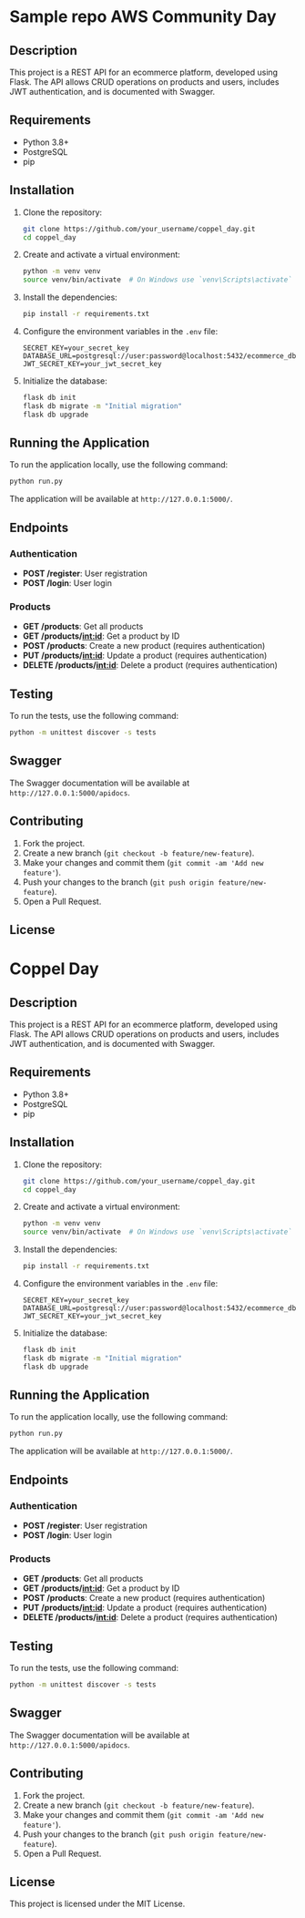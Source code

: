 
# Sample repo AWS Community Day

## Description

This project is a REST API for an ecommerce platform, developed using Flask. The API allows CRUD operations on products and users, includes JWT authentication, and is documented with Swagger.


## Requirements

- Python 3.8+
- PostgreSQL
- pip

## Installation

1. Clone the repository:
    ```sh
    git clone https://github.com/your_username/coppel_day.git
    cd coppel_day
    ```

2. Create and activate a virtual environment:
    ```sh
    python -m venv venv
    source venv/bin/activate  # On Windows use `venv\Scripts\activate`
    ```

3. Install the dependencies:
    ```sh
    pip install -r requirements.txt
    ```

4. Configure the environment variables in the `.env` file:
    ```env
    SECRET_KEY=your_secret_key
    DATABASE_URL=postgresql://user:password@localhost:5432/ecommerce_db
    JWT_SECRET_KEY=your_jwt_secret_key
    ```

5. Initialize the database:
    ```sh
    flask db init
    flask db migrate -m "Initial migration"
    flask db upgrade
    ```

## Running the Application

To run the application locally, use the following command:

```sh
python run.py
```

The application will be available at `http://127.0.0.1:5000/`.

## Endpoints

### Authentication

- **POST /register**: User registration
- **POST /login**: User login

### Products

- **GET /products**: Get all products
- **GET /products/<int:id>**: Get a product by ID
- **POST /products**: Create a new product (requires authentication)
- **PUT /products/<int:id>**: Update a product (requires authentication)
- **DELETE /products/<int:id>**: Delete a product (requires authentication)

## Testing

To run the tests, use the following command:

```sh
python -m unittest discover -s tests
```

## Swagger

The Swagger documentation will be available at `http://127.0.0.1:5000/apidocs`.

## Contributing

1. Fork the project.
2. Create a new branch (`git checkout -b feature/new-feature`).
3. Make your changes and commit them (`git commit -am 'Add new feature'`).
4. Push your changes to the branch (`git push origin feature/new-feature`).
5. Open a Pull Request.

## License


# Coppel Day

## Description

This project is a REST API for an ecommerce platform, developed using Flask. The API allows CRUD operations on products and users, includes JWT authentication, and is documented with Swagger.


## Requirements

- Python 3.8+
- PostgreSQL
- pip

## Installation

1. Clone the repository:
    ```sh
    git clone https://github.com/your_username/coppel_day.git
    cd coppel_day
    ```

2. Create and activate a virtual environment:
    ```sh
    python -m venv venv
    source venv/bin/activate  # On Windows use `venv\Scripts\activate`
    ```

3. Install the dependencies:
    ```sh
    pip install -r requirements.txt
    ```

4. Configure the environment variables in the `.env` file:
    ```env
    SECRET_KEY=your_secret_key
    DATABASE_URL=postgresql://user:password@localhost:5432/ecommerce_db
    JWT_SECRET_KEY=your_jwt_secret_key
    ```

5. Initialize the database:
    ```sh
    flask db init
    flask db migrate -m "Initial migration"
    flask db upgrade
    ```

## Running the Application

To run the application locally, use the following command:

```sh
python run.py
```

The application will be available at `http://127.0.0.1:5000/`.

## Endpoints

### Authentication

- **POST /register**: User registration
- **POST /login**: User login

### Products

- **GET /products**: Get all products
- **GET /products/<int:id>**: Get a product by ID
- **POST /products**: Create a new product (requires authentication)
- **PUT /products/<int:id>**: Update a product (requires authentication)
- **DELETE /products/<int:id>**: Delete a product (requires authentication)

## Testing

To run the tests, use the following command:

```sh
python -m unittest discover -s tests
```

## Swagger

The Swagger documentation will be available at `http://127.0.0.1:5000/apidocs`.

## Contributing

1. Fork the project.
2. Create a new branch (`git checkout -b feature/new-feature`).
3. Make your changes and commit them (`git commit -am 'Add new feature'`).
4. Push your changes to the branch (`git push origin feature/new-feature`).
5. Open a Pull Request.

## License

This project is licensed under the MIT License.
